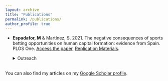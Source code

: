 ```yaml
---
layout: archive
title: "Publications"
permalink: /publications/
author_profile: true
---
```


- **Espadafor, M** & Martínez, S. 2021. The negative consequences of sports betting opportunities on human capital formation: evidence from Spain. PLOS One. [Access the paper](https://journals.plos.org/plosone/article/metrics?id=10.1371/journal.pone.0258857), [Replication Materials](https://doi.org/10.7910/DVN/K4NSBK).

   <details> 
   <summary> Outreach </summary>
   - [Cadena SER](https://cadenaser.com/ser/2021/10/31/sociedad/1635675473_674477.html)
  
   - [El Diario](https://www.eldiario.es/sociedad/abrir-casas-apuestas-cerca-institutos-baja-rendimiento-escolar-barrios-humildes_1_8440297.html), news paper's        headline 31/10/2021.
  
   - [Canal 24h, RTVE]()
  
   - [Hora 14, Cadena SER Madrid](https://play.cadenaser.com/audio/regional_centro_hora14madrid_20211031_140509_143000/) prime-time in Spanish radio, starts min 15

   - [Hora 14, Cadena SER](https://prisa-es.mc.tritondigital.com/BOLETINES_SER_PODCAST_1043_P/media/playser/audio/202110/31/1635678903_8194.mp3), prime-time in          Spanish radio, starts min 3:15 
   
   - [20minutos](https://www.20minutos.es/noticia/4879784/0/casas-de-apuestas-y-rendimiento-escolar/)
   
   - [ORM](https://www.orm.es/programas/turno-de-noche/turno-de-noche-mar-canizares-cuando-se-abre-una-casa-de-apuestas-en-los-barrios-desaventajados-la-nota-media-de-selectividad-baja-un-0-5/)
   
   - [RTVE](https://www.rtve.es/noticias/20211107/casas-apuestas-proximidad-colegios-barrios/2211660.shtml) 

   </details>
   <br>

You can also find my articles on my [Google Scholar profile](https://scholar.google.com/citations?user=ehRMwhQAAAAJ&hl=es&oi=ao).

